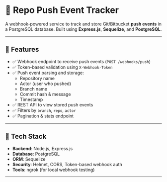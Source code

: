 # 🚀 Repo Push Event Tracker

A webhook-powered service to track and store Git/Bitbucket **push events** in a PostgreSQL database. Built using **Express.js**, **Sequelize**, and **PostgreSQL**.

---

## 📌 Features

- ✅ Webhook endpoint to receive push events (`POST /webhooks/push`)
- ✅ Token-based validation using `X-Webhook-Token`
- ✅ Push event parsing and storage:
  - Repository name
  - Actor (user who pushed)
  - Branch name
  - Commit hash & message
  - Timestamp
- ✅ REST API to view stored push events
- ✅ Filters by `branch`, `repo`, `actor`
- ✅ Pagination & stats endpoint

---

## 🧠 Tech Stack

- **Backend**: Node.js, Express.js
- **Database**: PostgreSQL
- **ORM**: Sequelize
- **Security**: Helmet, CORS, Token-based webhook auth
- **Tools**: ngrok (for local webhook testing)

---
